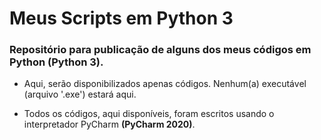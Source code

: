 # Meus Scripts em Python 3

### Repositório para publicação de alguns dos meus códigos em Python **(Python 3)**.

* Aqui, serão disponibilizados apenas códigos. Nenhum(a) executável (arquivo '.exe') estará aqui.

* Todos os códigos, aqui disponíveis, foram escritos usando o interpretador PyCharm **(PyCharm 2020)**.
